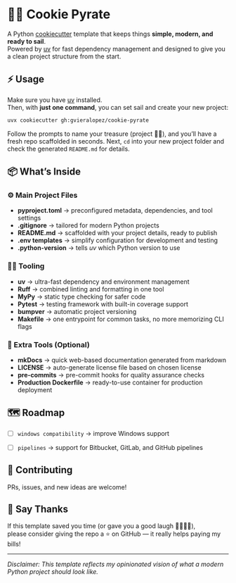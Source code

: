 # 🏴‍☠️ Cookie Pyrate

A Python [cookiecutter](https://cookiecutter.readthedocs.io) template that keeps things **simple, modern, and ready to sail**.  
Powered by [uv](https://docs.astral.sh/uv/) for fast dependency management and designed to give you a clean project structure from the start.


## ⚡ Usage

Make sure you have [uv](https://docs.astral.sh/uv/) installed.  
Then, with **just one command**, you can set sail and create your new project:

```bash
uvx cookiecutter gh:gvieralopez/cookie-pyrate
```

Follow the prompts to name your treasure (project 🏴‍☠️), and you’ll have a fresh repo scaffolded in seconds.
Next, `cd` into your new project folder and check the generated `README.md` for details.


## 📦 What’s Inside

### ⚙️ Main Project Files

* **pyproject.toml** → preconfigured metadata, dependencies, and tool settings
* **.gitignore** → tailored for modern Python projects
* **README.md** → scaffolded with your project details, ready to publish
* **.env templates** → simplify configuration for development and testing
* **.python-version** → tells *uv* which Python version to use

### 🧑‍💻 Tooling

* **uv** → ultra-fast dependency and environment management
* **Ruff** → combined linting and formatting in one tool
* **MyPy** → static type checking for safer code
* **Pytest** → testing framework with built-in coverage support
* **bumpver** → automatic project versioning
* **Makefile** → one entrypoint for common tasks, no more memorizing CLI flags

### 🚀 Extra Tools (Optional)

* **mkDocs** → quick web-based documentation generated from markdown  
* **LICENSE**  → auto-generate license file based on chosen license
* **pre-commits**  → pre-commit hooks for quality assurance checks
* **Production Dockerfile** → ready-to-use container for production deployment

## 🗺️ Roadmap

* [ ] `windows compatibility` → improve Windows support  
* [ ] `pipelines` → support for Bitbucket, GitLab, and GitHub pipelines  


## 🤝 Contributing

PRs, issues, and new ideas are welcome!


## 💙 Say Thanks

If this template saved you time (or gave you a good laugh 🏴‍☠️🍪🐍),  
please consider giving the repo a ⭐ on GitHub — it really helps paying my bills!

---

_Disclaimer: This template reflects my opinionated vision of what a modern 
Python project should look like._